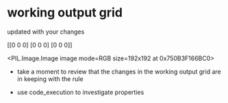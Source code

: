 # working output grid

updated with your changes

[[0 0 0]
 [0 0 0]
 [0 0 0]]


<PIL.Image.Image image mode=RGB size=192x192 at 0x750B3F166BC0>


- take a moment to review that the changes in the working output grid are in keeping with the rule

- use code_execution to investigate properties
